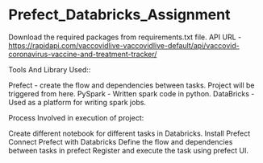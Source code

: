 # Prefect_Databricks_Assignment


Download the required packages from requirements.txt file. API URL - https://rapidapi.com/vaccovidlive-vaccovidlive-default/api/vaccovid-coronavirus-vaccine-and-treatment-tracker/ 

Tools And Library Used::

Prefect - create the flow and dependencies between tasks. Project will be triggered from here.
PySpark - Written spark code in python.
DataBricks - Used as a platform for writing spark jobs.


Process Involved in execution of project:

Create different notebook for different tasks in Databricks.
Install Prefect
Connect Prefect with Databricks
Define the flow and dependencies between tasks in prefect
Register and execute the task using prefect UI.


